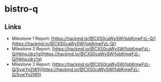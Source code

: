 # bistro-q

## Links

- Milestone 1 Report: [https://hackmd.io/@CXS0caWySWi1obKmwFzL-Q/](https://hackmd.io/@CXS0caWySWi1obKmwFzL-Q/)
- Milestone 2 Report: [https://hackmd.io/@CXS0caWySWi1obKmwFzL-Q/HkhqJdrz1g](https://hackmd.io/@CXS0caWySWi1obKmwFzL-Q/HkhqJdrz1g)
- Milestone 3 Report: [https://hackmd.io/@CXS0caWySWi1obKmwFzL-Q/SywYnZt81l](https://hackmd.io/@CXS0caWySWi1obKmwFzL-Q/SywYnZt81l)
